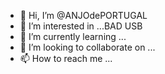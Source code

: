 - 👋 Hi, I’m @ANJOdePORTUGAL
- 👀 I’m interested in ...BAD USB
- 🌱 I’m currently learning ...
- 💞️ I’m looking to collaborate on ...
- 📫 How to reach me ...

<!---
ANJOdePORTUGAL/ANJOdePORTUGAL is a ✨ special ✨ repository because its `README.md` (this file) appears on your GitHub profile.
You can click the Preview link to take a look at your changes.
--->
